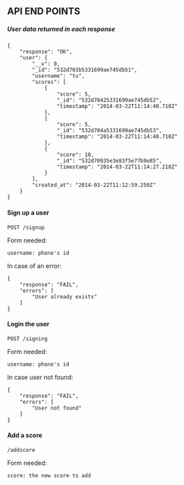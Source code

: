 API END POINTS
--------------

##### User data returned in each response

    {
        "response": "OK",
        "user": {
            "__v": 0,
            "_id": "532d703b5331699ae745db51",
            "username": "tu",
            "scores": [
                {
                    "score": 5,
                    "_id": "532d70425331699ae745db52",
                    "timestamp": "2014-03-22T11:14:40.710Z"
                },
                {
                    "score": 5,
                    "_id": "532d704a5331699ae745db53",
                    "timestamp": "2014-03-22T11:14:40.710Z"
                },
                {
                    "score": 10,
                    "_id": "532d70935e3e83f5e77b9e85",
                    "timestamp": "2014-03-22T11:14:27.218Z"
                }
            ],
            "created_at": "2014-03-22T11:12:59.250Z"
        }
    }

#### Sign up a user

`POST /signup`

Form needed:

    username: phone's id

In case of an error:

    {
        "response": "FAIL",
        "errors": [
            "User already exists"
        ]
    }

#### Login the user

`POST /signing`

Form needed:

    username: phone's id

In case user not found:

    {
        "response": "FAIL",
        "errors": [
            "User not found"
        ]
    }

#### Add a score

`/addscore`

Form needed:

    score: the new score to add
